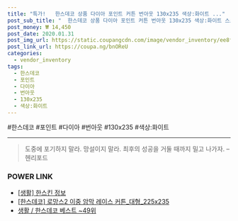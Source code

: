 ```yaml
--- 
title: "특가!   한스데코 상품 다이아 포인트 커튼 번아웃 130x235 색상:화이트 ..." 
post_sub_title: "  한스데코 상품 다이아 포인트 커튼 번아웃 130x235 색상:화이트 스크래치" 
post_money: ₩ 14,450 
post_date: 2020.01.31 
post_img_url: https://static.coupangcdn.com/image/vendor_inventory/ee8f/03b7b546eca854b276b99fd0816c2e4cf03d24328f9c7705fb449ea78a95.jpg 
post_link_url: https://coupa.ng/bnOReU 
categories: 
  - vendor_inventory 
tags: 
  - 한스데코 
  - 포인트 
  - 다이아 
  - 번아웃 
  - 130x235 
  - 색상:화이트 
--- 
```

  #한스데코 #포인트 #다이아 #번아웃 #130x235 #색상:화이트 
<hr> 

> 도중에 포기하지 말라. 망설이지 말라. 최후의 성공을 거둘 때까지 밀고 나가자. – 헨리포드 


### POWER LINK

* <a href="https://blog.naver.com/sakai111/221766456374" target="_blank"> [생활] 한스킨 정보 </a>
* <a href="https://blog.naver.com/fasyy4321/221786535403" target="_blank">[한스데코] 로망스2 이중 암막 레이스 커튼_대형_225x235</a>
* <a href="https://blog.naver.com/santokki14/221790842255" target="_blank">생활 / 한스데코 베스트 ~49위</a>
